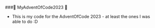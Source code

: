 ###🎄 MyAdventOfCode2023 🎄

* This is my code for the AdventOfCode 2023 - at least the ones I was able to do :D

